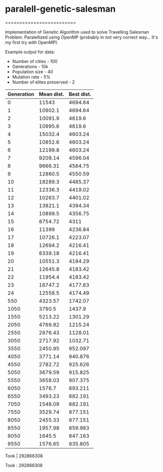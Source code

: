 # paralell-genetic-salesman #
=========================

Implementation of Genetic Algorithm used to solve Travelling Salesman Problem.
Paralellized using OpenMP (probably in not very correct way... It's my first try with OpenMP).

Example output for data:

* Number of cities - 100
* Generations - 10k
* Population size - 40
* Mutation rate - 5%
* Number of elites preserved - 2

 |Generation     | Mean dist. | Best dist.|
 |----|----------|------------|
 | 0             | 11543    | 4694.64 |
 | 1             | 10902.1  | 4694.64 |
 | 2             | 10091.9  | 4619.6 |
 | 3             | 10995.6  | 4619.6 |
 | 4             | 15032.4  | 4603.24 |
 | 5             | 10852.6  | 4603.24 |
 | 6             | 12199.8  | 4603.24 |
 | 7             | 9209.14  | 4596.04 |
 | 8             | 9666.31  | 4584.75 |
 | 9             | 12860.5  | 4550.59 |
 | 10            | 18289.3  | 4485.37 |
 | 11            | 12336.3  | 4419.02 |
 | 12            | 10263.7  | 4401.02 |
 | 13            | 13821.1  | 4394.34 |
 | 14            | 10899.5  | 4356.75 |
 | 15            | 8754.72  | 4311 |
 | 16            | 11399    | 4236.84 |
 | 17            | 10726.1  | 4223.07 |
 | 18            | 12694.2  | 4216.41 |
 | 19            | 8339.18  | 4216.41 |
 | 20            | 10551.3  | 4184.29 |
 | 21 | 12645.8  | 4183.42 |
 | 22 | 11954.4 | 4183.42 |
 | 23 | 16747.2 | 4177.63 |
 | 24 | 12558.5 | 4174.49
 | 550 | 4323.57 | 1742.07
 | 1050 | 3790.5 | 1437.9
 | 1550 | 5213.22 | 1301.29
 | 2050 | 4769.82 | 1215.24
 | 2550 | 2876.43 | 1128.01
 | 3050 | 2717.92 | 1032.71
 | 3550 | 2450.95 | 952.097
 | 4050 | 3771.14 | 940.876
 | 4550 | 2782.72 | 925.626
 | 5050 | 3679.59 | 915.825
 | 5550 | 3658.03 | 907.375
 | 6050 | 1576.7 | 893.211
 | 6550 | 3493.23 | 882.191
 | 7050 | 1548.09 | 882.191
 | 7550 | 3529.74 | 877.151
 | 8050 | 2455.33 | 877.151
 | 8550 | 1957.98 | 859.983
 | 9050 | 1645.5 | 847.163
 | 9550 | 1576.65 | 835.805

Took | 292866308







Took  :  292866308





